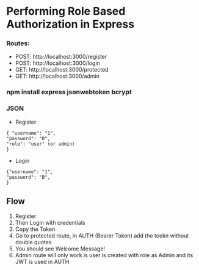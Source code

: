 # Performing Role Based Authorization in Express

### Routes:
- POST: http://localhost:3000/register
- POST: http://localhost:3000/login
- GET: http://localhost:3000/protected
- GET: http://localhost:3000/admin

### npm install express jsonwebtoken bcrypt

### JSON
- Register
``` 
{ "username": "1", 
"password": "B",
"role": "user" (or admin)
} 
```

- Login
``` 
{"username": "1", 
"password": "B",
} 
```


## Flow
1. Register
2. Then Login with credentials
3. Copy the Token
4. Go to protected route, in AUTH (Bearer Token) add the toekn without double quotes
5. You should see Welcome Message!
6. Admin route will only work is user is created with role as Admin and its JWT is used in AUTH